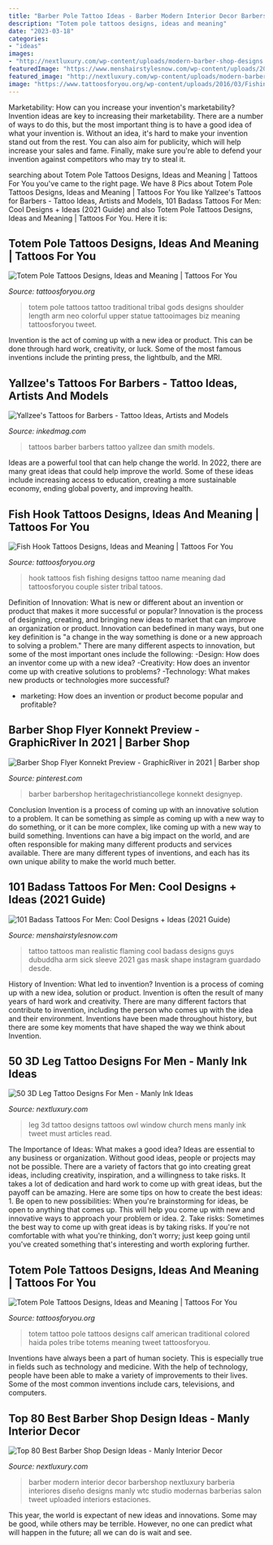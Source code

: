 ```yaml
---
title: "Barber Pole Tattoo Ideas - Barber Modern Interior Decor Barbershop Nextluxury Barberia Interiores Diseño Designs Manly Wtc Studio Modernas Barberias Salon Tweet Uploaded Interiors Estaciones"
description: "Totem pole tattoos designs, ideas and meaning"
date: "2023-03-18"
categories:
- "ideas"
images:
- "http://nextluxury.com/wp-content/uploads/modern-barber-shop-designs.jpg"
featuredImage: "https://www.menshairstylesnow.com/wp-content/uploads/2018/07/Sick-Tattoo-Ideas-For-Men.jpg"
featured_image: "http://nextluxury.com/wp-content/uploads/modern-barber-shop-designs.jpg"
image: "https://www.tattoosforyou.org/wp-content/uploads/2016/03/Fishing-Hook-Tattoos.jpg"
---
```



Marketability: How can you increase your invention's marketability?
Invention ideas are key to increasing their marketability. There are a number of ways to do this, but the most important thing is to have a good idea of what your invention is. Without an idea, it's hard to make your invention stand out from the rest. You can also aim for publicity, which will help increase your sales and fame. Finally, make sure you're able to defend your invention against competitors who may try to steal it.

	

		
searching about Totem Pole Tattoos Designs, Ideas and Meaning | Tattoos For You you've came to the right page. We have 8 Pics about Totem Pole Tattoos Designs, Ideas and Meaning | Tattoos For You like Yallzee&#039;s Tattoos for Barbers - Tattoo Ideas, Artists and Models, 101 Badass Tattoos For Men: Cool Designs + Ideas (2021 Guide) and also Totem Pole Tattoos Designs, Ideas and Meaning | Tattoos For You. Here it is:
		
    
## Totem Pole Tattoos Designs, Ideas And Meaning | Tattoos For You

<img loading=lazy src="https://www.tattoosforyou.org/wp-content/uploads/2016/03/Totem-Pole-Tattoos.jpg" onerror="this.onerror=null;this.src='https://tse3.mm.bing.net/th?id=OIP.OjXphxcHNS4_SBf5kFsX9AHaHa&amp;pid=15.1';" alt="Totem Pole Tattoos Designs, Ideas and Meaning | Tattoos For You">

_Source: tattoosforyou.org_

>totem pole tattoos tattoo traditional tribal gods designs shoulder length arm neo colorful upper statue tattooimages biz meaning tattoosforyou tweet. 

	

Invention is the act of coming up with a new idea or product. This can be done through hard work, creativity, or luck. Some of the most famous inventions include the printing press, the lightbulb, and the MRI.

    
## Yallzee&#039;s Tattoos For Barbers - Tattoo Ideas, Artists And Models

<img loading=lazy src="https://www.inkedmag.com/.image/t_share/MTU5MDMyMzU0NjczNzk2ODg4/yallzee_barber_tattoos_feature.jpg" onerror="this.onerror=null;this.src='https://tse1.mm.bing.net/th?id=OIP.4XeaPofFvTWepra1sz7_awHaHa&amp;pid=15.1';" alt="Yallzee&#039;s Tattoos for Barbers - Tattoo Ideas, Artists and Models">

_Source: inkedmag.com_

>tattoos barber barbers tattoo yallzee dan smith models. 

	

Ideas are a powerful tool that can help change the world. In 2022, there are many great ideas that could help improve the world. Some of these ideas include increasing access to education, creating a more sustainable economy, ending global poverty, and improving health.

    
## Fish Hook Tattoos Designs, Ideas And Meaning | Tattoos For You

<img loading=lazy src="https://www.tattoosforyou.org/wp-content/uploads/2016/03/Fishing-Hook-Tattoos.jpg" onerror="this.onerror=null;this.src='https://tse2.mm.bing.net/th?id=OIP.LRcmkqN_1IzNQuEixDLyzAHaFh&amp;pid=15.1';" alt="Fish Hook Tattoos Designs, Ideas and Meaning | Tattoos For You">

_Source: tattoosforyou.org_

>hook tattoos fish fishing designs tattoo name meaning dad tattoosforyou couple sister tribal tatoos. 

	

Definition of Innovation: What is new or different about an invention or product that makes it more successful or popular?
Innovation is the process of designing, creating, and bringing new ideas to market that can improve an organization or product. Innovation can bedefined in many ways, but one key definition is "a change in the way something is done or a new approach to solving a problem." 
There are many different aspects to innovation, but some of the most important ones include the following: 
-Design: How does an inventor come up with a new idea? 
-Creativity: How does an inventor come up with creative solutions to problems? 
-Technology: What makes new products or technologies more successful? 
- marketing: How does an invention or product become popular and profitable?

    
## Barber Shop Flyer Konnekt Preview - GraphicRiver In 2021 | Barber Shop

<img loading=lazy src="https://i.pinimg.com/736x/0c/73/e4/0c73e4a807d749f12fd84358cfa7dd21.jpg" onerror="this.onerror=null;this.src='https://tse2.mm.bing.net/th?id=OIP.Jjnayy2vb6qLcyrgToNtjAHaKR&amp;pid=15.1';" alt="Barber Shop Flyer Konnekt Preview - GraphicRiver in 2021 | Barber shop">

_Source: pinterest.com_

>barber barbershop heritagechristiancollege konnekt designyep. 

	

Conclusion
Invention is a process of coming up with an innovative solution to a problem. It can be something as simple as coming up with a new way to do something, or it can be more complex, like coming up with a new way to build something. Inventions can have a big impact on the world, and are often responsible for making many different products and services available. There are many different types of inventions, and each has its own unique ability to make the world much better.

    
## 101 Badass Tattoos For Men: Cool Designs + Ideas (2021 Guide)

<img loading=lazy src="https://www.menshairstylesnow.com/wp-content/uploads/2018/07/Sick-Tattoo-Ideas-For-Men.jpg" onerror="this.onerror=null;this.src='https://tse1.mm.bing.net/th?id=OIP.O4cxmFXvcsh-O-S_lh8IswHaJQ&amp;pid=15.1';" alt="101 Badass Tattoos For Men: Cool Designs + Ideas (2021 Guide)">

_Source: menshairstylesnow.com_

>tattoo tattoos man realistic flaming cool badass designs guys dubuddha arm sick sleeve 2021 gas mask shape instagram guardado desde. 

	

History of Invention: What led to invention?
Invention is a process of coming up with a new idea, solution or product. Invention is often the result of many years of hard work and creativity. There are many different factors that contribute to invention, including the person who comes up with the idea and their environment. Inventions have been made throughout history, but there are some key moments that have shaped the way we think about Invention.

    
## 50 3D Leg Tattoo Designs For Men - Manly Ink Ideas

<img loading=lazy src="http://nextluxury.com/wp-content/uploads/owl-with-church-window-3d-leg-tattoos-for-men.jpg" onerror="this.onerror=null;this.src='https://tse2.mm.bing.net/th?id=OIP.UpHIVAW8ggdXotV35IWXFwHaHa&amp;pid=15.1';" alt="50 3D Leg Tattoo Designs For Men - Manly Ink Ideas">

_Source: nextluxury.com_

>leg 3d tattoo designs tattoos owl window church mens manly ink tweet must articles read. 

	

The Importance of Ideas: What makes a good idea?
Ideas are essential to any business or organization. Without good ideas, people or projects may not be possible. There are a variety of factors that go into creating great ideas, including creativity, inspiration, and a willingness to take risks. It takes a lot of dedication and hard work to come up with great ideas, but the payoff can be amazing. Here are some tips on how to create the best ideas: 1. Be open to new possibilities: When you're brainstorming for ideas, be open to anything that comes up. This will help you come up with new and innovative ways to approach your problem or idea. 2. Take risks: Sometimes the best way to come up with great ideas is by taking risks. If you're not comfortable with what you're thinking, don't worry; just keep going until you've created something that's interesting and worth exploring further. 
    
## Totem Pole Tattoos Designs, Ideas And Meaning | Tattoos For You

<img loading=lazy src="https://www.tattoosforyou.org/wp-content/uploads/2016/03/Totem-Pole-Tattoo.jpg" onerror="this.onerror=null;this.src='https://tse2.mm.bing.net/th?id=OIP.Ei-xCyXzAqkfCSFqkoAxvAHaJO&amp;pid=15.1';" alt="Totem Pole Tattoos Designs, Ideas and Meaning | Tattoos For You">

_Source: tattoosforyou.org_

>totem tattoo pole tattoos designs calf american traditional colored haida poles tribe totems meaning tweet tattoosforyou. 

	

Inventions have always been a part of human society. This is especially true in fields such as technology and medicine. With the help of technology, people have been able to make a variety of improvements to their lives. Some of the most common inventions include cars, televisions, and computers.

    
## Top 80 Best Barber Shop Design Ideas - Manly Interior Decor

<img loading=lazy src="http://nextluxury.com/wp-content/uploads/modern-barber-shop-designs.jpg" onerror="this.onerror=null;this.src='https://tse3.mm.bing.net/th?id=OIP.mHvxMWcfVi1EFFyh1Ft1FgAAAA&amp;pid=15.1';" alt="Top 80 Best Barber Shop Design Ideas - Manly Interior Decor">

_Source: nextluxury.com_

>barber modern interior decor barbershop nextluxury barberia interiores diseño designs manly wtc studio modernas barberias salon tweet uploaded interiors estaciones. 

	

This year, the world is expectant of new ideas and innovations. Some may be good, while others may be terrible. However, no one can predict what will happen in the future; all we can do is wait and see.

